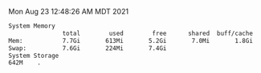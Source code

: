 Mon Aug 23 12:48:26 AM MDT 2021
```bash
System Memory
               total        used        free      shared  buff/cache   available
Mem:           7.7Gi       613Mi       5.2Gi       7.0Mi       1.8Gi       6.8Gi
Swap:          7.6Gi       224Mi       7.4Gi
System Storage
642M	.
```
```bash
